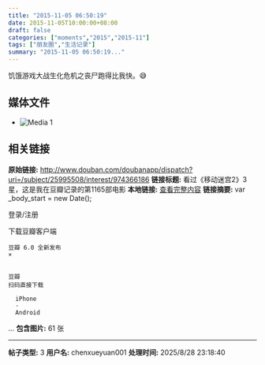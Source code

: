 ```yaml
---
title: "2015-11-05 06:50:19"
date: 2015-11-05T10:00:00+08:00
draft: false
categories: ["moments","2015","2015-11"]
tags: ["朋友圈","生活记录"]
summary: "2015-11-05 06:50:19..."
---
```


饥饿游戏大战生化危机之丧尸跑得比我快。😅

## 媒体文件

- ![Media 1](/Moments/photos/2015-11-05/201511050650190.jpg)

## 相关链接

**原始链接:** http://www.douban.com/doubanapp/dispatch?uri=/subject/25995508/interest/974366186
**链接标题:** 看过《移动迷宫2》3星，这是我在豆瓣记录的第1165部电影
**本地链接:** [查看完整内容](/link_content/2015/11/2015-11-05/link_content/)
**链接摘要:** var _body_start = new Date();

    
    



    




  
    

  登录/注册



    
  下载豆瓣客户端
  
    豆瓣 6.0 全新发布
    ×
  
  
    豆瓣
    扫码直接下载
    
      iPhone
      ·
      Android
    
  


    



  
  ...
**包含图片:** 61 张

---

**帖子类型:** 3
**用户名:** chenxueyuan001
**处理时间:** 2025/8/28 23:18:40